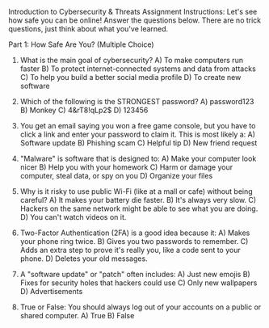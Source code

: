Introduction to Cybersecurity & Threats Assignment
Instructions: Let's see how safe you can be online! Answer the questions below. There are no trick questions, just think about what you've learned.

Part 1: How Safe Are You? (Multiple Choice)
1. What is the main goal of cybersecurity?
A) To make computers run faster
B) To protect internet-connected systems and data from attacks
C) To help you build a better social media profile
D) To create new software

2. Which of the following is the STRONGEST password?
A) password123
B) Monkey
C) 4&rT8!qLp2$
D) 123456

3. You get an email saying you won a free game console, but you have to click a link and enter your password to claim it. This is most likely a:
A) Software update
B) Phishing scam
C) Helpful tip
D) New friend request

4. "Malware" is software that is designed to:
A) Make your computer look nicer
B) Help you with your homework
C) Harm or damage your computer, steal data, or spy on you
D) Organize your files

5. Why is it risky to use public Wi-Fi (like at a mall or cafe) without being careful?
A) It makes your battery die faster.
B) It's always very slow.
C) Hackers on the same network might be able to see what you are doing.
D) You can't watch videos on it.

6. Two-Factor Authentication (2FA) is a good idea because it:
A) Makes your phone ring twice.
B) Gives you two passwords to remember.
C) Adds an extra step to prove it's really you, like a code sent to your phone.
D) Deletes your old messages.

7. A "software update" or "patch" often includes:
A) Just new emojis
B) Fixes for security holes that hackers could use
C) Only new wallpapers
D) Advertisements

8. True or False: You should always log out of your accounts on a public or shared computer.
A) True
B) False

